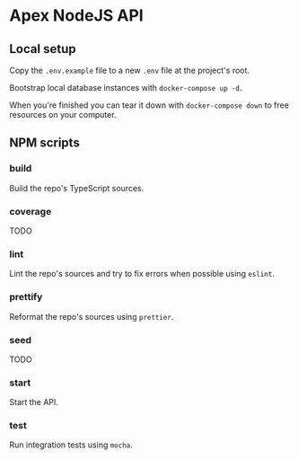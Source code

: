 # Apex NodeJS API

## Local setup

Copy the `.env.example` file to a new `.env` file at the project's root.

Bootstrap local database instances with `docker-compose up -d`.

When you're finished you can tear it down with `docker-compose down` to free resources on your computer.

## NPM scripts

### build

Build the repo's TypeScript sources.

### coverage

TODO

### lint

Lint the repo's sources and try to fix errors when possible using `eslint`.

### prettify

Reformat the repo's sources using `prettier`.

### seed

TODO

### start

Start the API.

### test

Run integration tests using `mocha`.

